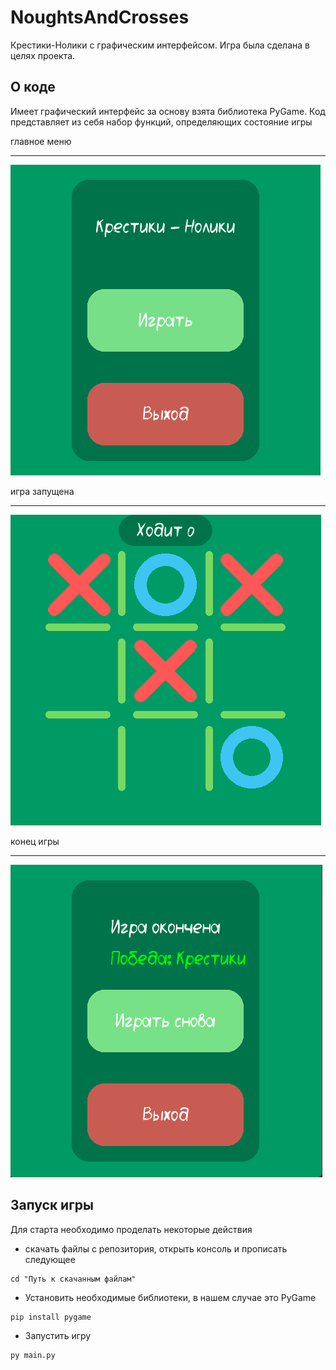 # NoughtsAndCrosses
Крестики-Нолики с графическим интерфейсом.
Игра была сделана в целях проекта.

О коде
---
Имеет графический интерфейс
за основу взята библиотека PyGame.
Код представляет из себя набор функций, определяющих состояние игры

 главное меню
 ___
 ![alt text](readme-images/image.png)

 игра запущена
 ___
 ![alt text](readme-images/image-1.png)

 конец игры
 ___
 ![alt text](readme-images/image-2.png)


Запуск игры
---
Для старта необходимо проделать некоторые действия

* скачать файлы с репозитория, открыть консоль и прописать следующее
```
cd "Путь к скачанным файлам"
```

* Установить необходимые библиотеки, в нашем случае это PyGame
```
pip install pygame
```

* Запустить игру
```
py main.py
```
